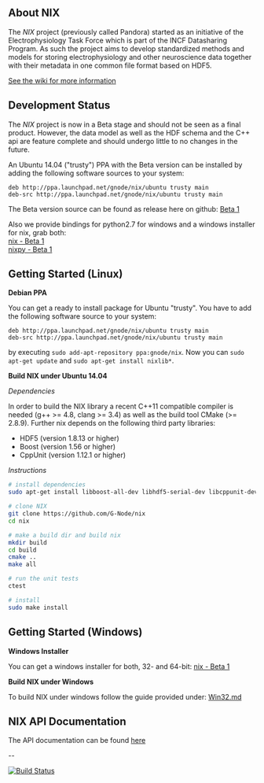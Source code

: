 About NIX
-------------

The *NIX* project (previously called Pandora) started as an initiative of the Electrophysiology Task Force which is part
of the INCF Datasharing Program. As such the project aims to develop standardized methods and models for storing
electrophysiology and other neuroscience data together with their metadata in one common file format based on HDF5.

[See the wiki for more information](https://github.com/G-Node/nix/wiki)

Development Status
------------------

The *NIX* project is now in a Beta stage and should not be seen as a final product. However, the data model as well as the HDF schema and the C++ api are feature complete and should undergo little to no changes in the future.

An Ubuntu 14.04 ("trusty") PPA with the Beta version can be installed by adding the following software sources to your system:

```
deb http://ppa.launchpad.net/gnode/nix/ubuntu trusty main
deb-src http://ppa.launchpad.net/gnode/nix/ubuntu trusty main
```
The Beta version source can be found as release here on github: [Beta 1](https://github.com/G-Node/nix/releases)

Also we provide bindings for python2.7 for windows and a windows installer for nix, grab both: <br>
[nix - Beta 1](https://github.com/G-Node/nix/releases) <br>
[nixpy - Beta 1](https://github.com/G-Node/nixpy/releases)

Getting Started (Linux)
-----------------------

**Debian PPA**

You can get a ready to install package for Ubuntu "trusty". You have to add the following software source to your system:

```
deb http://ppa.launchpad.net/gnode/nix/ubuntu trusty main 
deb-src http://ppa.launchpad.net/gnode/nix/ubuntu trusty main 
```
by executing `sudo add-apt-repository ppa:gnode/nix`. Now you can `sudo apt-get update` and `sudo apt-get install nixlib*`.

**Build NIX under Ubuntu 14.04**

_Dependencies_

In order to build the NIX library a recent C++11 compatible compiler is needed (g++ >= 4.8, clang >= 3.4)
as well as the build tool CMake (>= 2.8.9). Further nix depends on the following third party libraries:

- HDF5 (version 1.8.13 or higher)
- Boost (version 1.56 or higher)
- CppUnit (version 1.12.1 or higher)

_Instructions_

```bash
# install dependencies
sudo apt-get install libboost-all-dev libhdf5-serial-dev libcppunit-dev cmake build-essential

# clone NIX
git clone https://github.com/G-Node/nix
cd nix

# make a build dir and build nix
mkdir build
cd build
cmake ..
make all

# run the unit tests
ctest

# install
sudo make install
```

Getting Started (Windows)
-------------------------

**Windows Installer**

You can get a windows installer for both, 32- and 64-bit: [nix - Beta 1](https://github.com/G-Node/nix/releases)

**Build NIX under Windows**

To build NIX under windows follow the guide provided under: [Win32.md](https://github.com/G-Node/nix/blob/master/Win32.md)

NIX API Documentation
---------------------

The API documentation can be found [here](http://g-node.github.io/nix/)

--

[![Build Status](https://travis-ci.org/G-Node/nix.png?branch=master)](https://travis-ci.org/G-Node/nix)
